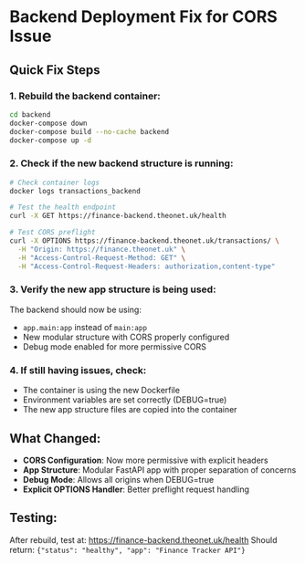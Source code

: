 # Backend Deployment Fix for CORS Issue

## Quick Fix Steps

### 1. Rebuild the backend container:
```bash
cd backend
docker-compose down
docker-compose build --no-cache backend
docker-compose up -d
```

### 2. Check if the new backend structure is running:
```bash
# Check container logs
docker logs transactions_backend

# Test the health endpoint
curl -X GET https://finance-backend.theonet.uk/health

# Test CORS preflight
curl -X OPTIONS https://finance-backend.theonet.uk/transactions/ \
  -H "Origin: https://finance.theonet.uk" \
  -H "Access-Control-Request-Method: GET" \
  -H "Access-Control-Request-Headers: authorization,content-type"
```

### 3. Verify the new app structure is being used:
The backend should now be using:
- `app.main:app` instead of `main:app` 
- New modular structure with CORS properly configured
- Debug mode enabled for more permissive CORS

### 4. If still having issues, check:
- The container is using the new Dockerfile
- Environment variables are set correctly (DEBUG=true)
- The new app structure files are copied into the container

## What Changed:
- **CORS Configuration**: Now more permissive with explicit headers
- **App Structure**: Modular FastAPI app with proper separation of concerns
- **Debug Mode**: Allows all origins when DEBUG=true
- **Explicit OPTIONS Handler**: Better preflight request handling

## Testing:
After rebuild, test at: https://finance-backend.theonet.uk/health
Should return: `{"status": "healthy", "app": "Finance Tracker API"}`